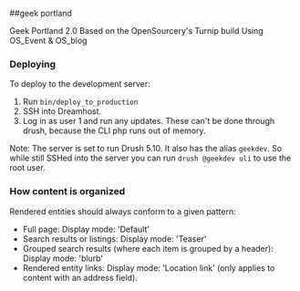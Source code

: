 ##geek portland

Geek Portland 2.0
Based on the OpenSourcery's Turnip build
Using OS_Event & OS_blog

### Deploying
To deploy to the development server:
1) Run `bin/deploy_to_production`
2) SSH into Dreamhost.
3) Log in as user 1 and run any updates. These can't be done through drush, because the CLI php runs out of memory.

Note: The server is set to run Drush 5.10. It also has the alias `geekdev`. So while still SSHed into the server you can run `drush @geekdev uli` to use the root user.

### How content is organized
Rendered entities should always conform to a given pattern:

 * Full page: Display mode: 'Default'
 * Search results or listings: Display mode: 'Teaser'
 * Grouped search results (where each item is grouped by a header): Display mode: 'blurb'
 * Rendered entity links: Display mode: 'Location link' (only applies to content with an address field).

